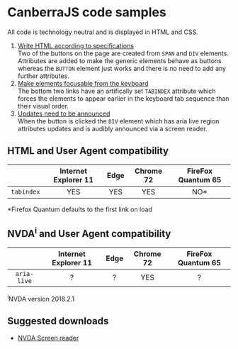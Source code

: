 # CanberraJS code samples #
All code is technology neutral and is displayed in HTML and CSS.
1. [Write HTML according to specifications](https://canaxess.github.io/presentations/CanberraJS/1-html-according-spec.html)<br>
Two of the buttons on the page are created from `SPAN` and `DIV` elements. Attributes are added to make the generic elements behave as buttons whereas the `BUTTON` element just works and there is no need to add any further attributes.
1. [Make elements focusable from the keyboard](https://canaxess.github.io/presentations/CanberraJS/2-make-elements-focusable.html)<br> 
The bottom two links have an artifically set `TABINDEX` attribute which forces the elements to appear earlier in the keyboard tab sequence than their visual order.
1. [Updates need to be announced](https://canaxess.github.io/presentations/CanberraJS/3-updates-need-announcing.html)<br>
When the button is clicked the `DIV` element which has aria live region attributes updates and is audibly announced via a screen reader.

## HTML and User Agent compatibility ##

&nbsp;        | Internet Explorer 11 | Edge | Chrome 72 | FireFox Quantum 65
:-------------: |:-------------:| :-----:| :-----:| :-----:
`tabindex`    | YES | YES | YES | NO*

*Firefox Quantum defaults to the first link on load

## NVDA<sup>i</sup> and User Agent compatibility ##

&nbsp;        | Internet Explorer 11 | Edge | Chrome 72 | FireFox Quantum 65
:-------------: |:-------------:| :-----:| :-----:| :-----:
`aria-live`    | ? | ? | YES | ?

<sup>i</sup>NVDA version 2018.2.1<br>

## Suggested downloads ##
* [NVDA Screen reader](https://www.nvaccess.org/download/)
